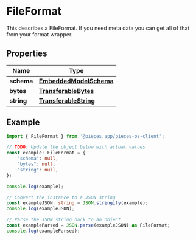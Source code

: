 
# FileFormat

This describes a FileFormat. If you need meta data you can get all of that from your format wrapper.

## Properties

Name | Type
------------ | -------------
**schema** | [**EmbeddedModelSchema**](EmbeddedModelSchema)
**bytes** | [**TransferableBytes**](TransferableBytes)
**string** | [**TransferableString**](TransferableString)

## Example

```typescript
import { FileFormat } from '@pieces.app/pieces-os-client';

// TODO: Update the object below with actual values
const example: FileFormat = {
    "schema": null,
    "bytes": null,
    "string": null,
};

console.log(example);

// Convert the instance to a JSON string
const exampleJSON: string = JSON.stringify(example);
console.log(exampleJSON);

// Parse the JSON string back to an object
const exampleParsed = JSON.parse(exampleJSON) as FileFormat;
console.log(exampleParsed);
```


